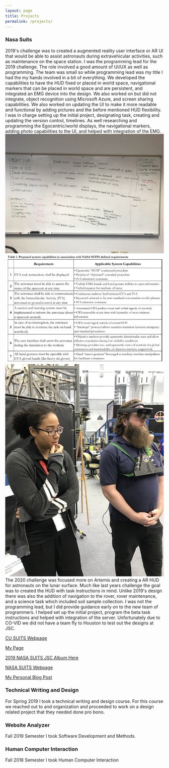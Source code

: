 ```yaml
---
layout: page
title: Projects
permalink: /projects/
---
```

<h3>Nasa Suits</h3>

 2019's challenge was to created a augmented reality user interface or AR UI that would be able to assist astronauts during extravehicular activities, such as maintenance on the space station. I was the programming lead for the 2019 challenge. The role involved a good amount of UI/UX as well as programming. The team was small so while programming lead was my title I had the my hands involved in a bit of everything. We developed the capabilities to have the HUD fixed or placed in world space, navigational markers that can be placed in world space and are persistent, and integrated an EMG device into the design. We also worked on but did not integrate, object recognition using Microsoft Azure, and screen sharing capabilities. We also worked on updating the UI to make it more readable and functional by adding pictures and the before mentioned HUD flexibility.
 I was in charge  setting up the initial project, designating task, creating and updating the version control, timelines. As well  researching and programming the Egocentric/world displays, the navigational markers, adding photo capabilities to the UI, and helped with integration of the EMG.
<img src="\pictures\MyNASASUIT\Oct_12_2018_WhiteboardBrainstorm.jpg">
<img src="\pictures\MyNASASUIT\proposalrequirements.png">
<img src="\pictures\MyNASASUIT\IMG_1136 2.jpg">
 The 2020 challenge was focused more on Artemis and creating a AR HUD for astronauts on the lunar surface. Much like last years challenge the goal was to created the HUD with task instructions in mind. Unlike 2019's design there was also the addition of navigation to the rover, rover maintenance, and a science task which included soil sample collection. I was not the programming lead, but I did provide guidance early on to the new team of programmers. I helped set up the initial project, program the beta task instructions and helped with integration of the server. Unfortunately due to CO-VID we did not have a team fly to Houston to test out the designs at JSC. 

[CU SUITS Webpage](https://www.colorado.edu/faculty/anderson/nasa-suits-ar-challenge)

[My Page](https://www.colorado.edu/faculty/anderson/aj-jones)

[2019 NASA SUITS JSC Album Here](https://www.flickr.com/photos/nasa_jsc_photo/albums/72157707121821721/with/47074596364/)

[NASA SUITS Webpage](https://microgravityuniversity.jsc.nasa.gov/nasasuits.cfm)

[My Personal Blog Post](https://aaayejaaaye.com/2019/12/26/My-Experience-With-NASA-SUITS.html)


<h3>Technical Writing and Design</h3>
For Spring 2019 I took a technical writing and design course. For this course we reached out to and organization and proceeded to work on a design related project that they needed done pro bono. 


<h3>Website Analyzer</h3>
Fall 2019 Semester I took Software Development and Methods. 

<h3>Human Computer Interaction</h3>
Fall 2018 Semester I took Human Computer Interaction
